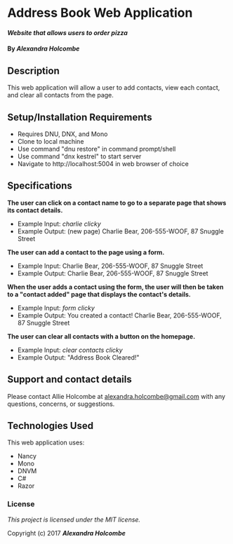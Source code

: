 # Address Book Web Application

#### _Website that allows users to order pizza_

#### By _**Alexandra Holcombe**_

## Description

This web application will allow a user to add contacts, view each contact, and clear all contacts from the page.

## Setup/Installation Requirements

* Requires DNU, DNX, and Mono
* Clone to local machine
* Use command "dnu restore" in command prompt/shell
* Use command "dnx kestrel" to start server
* Navigate to http://localhost:5004 in web browser of choice

## Specifications

**The user can click on a contact name to go to a separate page that shows its contact details.**
* Example Input: *charlie clicky*
* Example Output: (new page) Charlie Bear, 206-555-WOOF, 87 Snuggle Street

**The user can add a contact to the page using a form.**
* Example Input: Charlie Bear, 206-555-WOOF, 87 Snuggle Street
* Example Output: Charlie Bear, 206-555-WOOF, 87 Snuggle Street

**When the user adds a contact using the form, the user will then be taken to a "contact added" page that displays the contact's details.**
* Example Input: *form clicky*
* Example Output: You created a contact!  Charlie Bear, 206-555-WOOF, 87 Snuggle Street

**The user can clear all contacts with a button on the homepage.**
* Example Input: *clear contacts clicky*
* Example Output: "Address Book Cleared!"

## Support and contact details

Please contact Allie Holcombe at alexandra.holcombe@gmail.com with any questions, concerns, or suggestions.

## Technologies Used

This web application uses:
* Nancy
* Mono
* DNVM
* C#
* Razor

### License

*This project is licensed under the MIT license.*

Copyright (c) 2017 **_Alexandra Holcombe_**
